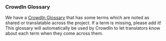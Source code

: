 
### CrowdIn Glossary

We have a [CrowdIn Glossary](crowdin-glossary.json) that has some terms which are noted as shared or translatable across the project. If a term is missing, please add it! This glossary will automatically be used by CrowdIn to let translators know about each term when they come across them.
